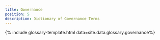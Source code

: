 ```yaml
---
title: Governance
position: 5
description: Dictionary of Governance Terms
---
```


{% include glossary-template.html data=site.data.glossary.governance%}